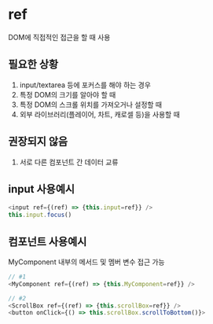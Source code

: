 # ref

DOM에 직접적인 접근을 할 때 사용

## 필요한 상황

1. input/textarea 등에 포커스를 해야 하는 경우
2. 특정 DOM의 크기를 알아야 할 때
3. 특정 DOM의 스크롤 위치를 가져오거나 설정할 때
4. 외부 라이브러리(플레이어, 차트, 캐로셀 등)을 사용할 때

## 권장되지 않음

1. 서로 다른 컴포넌트 간 데이터 교류

## input 사용예시

```javascript
<input ref={(ref) => {this.input=ref}} />
this.input.focus()
```

## 컴포넌트 사용예시

MyComponent 내부의 메서드 및 멤버 변수 접근 가능

```javascript
// #1
<MyComponent ref={(ref) => {this.MyComponent=ref}} />

// #2
<ScrollBox ref={(ref) => {this.scrollBox=ref}} />
<button onClick={() => this.scrollBox.scrollToBottom()}>
```

